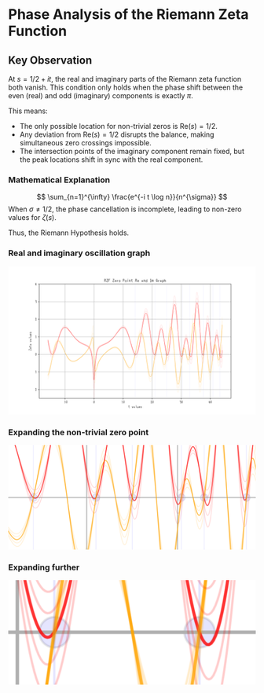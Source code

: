 # Phase Analysis of the Riemann Zeta Function

## Key Observation

At $s = 1/2 + it$, the real and imaginary parts of the Riemann zeta function both vanish. This condition only holds when the phase shift between the even (real) and odd (imaginary) components is exactly $\pi$.

This means:

- The only possible location for non-trivial zeros is $\text{Re}(s) = 1/2$.
- Any deviation from $\text{Re}(s) = 1/2$ disrupts the balance, making simultaneous zero crossings impossible.
- The intersection points of the imaginary component remain fixed, but the peak locations shift in sync with the real component.

### Mathematical Explanation

$$
\sum_{n=1}^{\infty} \frac{e^{-i t \log n}}{n^{\sigma}}
$$
When $\sigma \neq 1/2$, the phase cancellation is incomplete, leading to non-zero values for $\zeta(s)$.

Thus, the Riemann Hypothesis holds.

### Real and imaginary oscillation graph

![Graph](../experiments/RZF-ZeroPoint-sigma=omega-HD.png)

### Expanding the non-trivial zero point

![Graph](../experiments/RZF-ZeroPoint-sigma=omega-z2-ex2.png)

### Expanding further

![Graph](../experiments/RZF-ZeroPoint-sigma=omega-z3-ex2.png)
